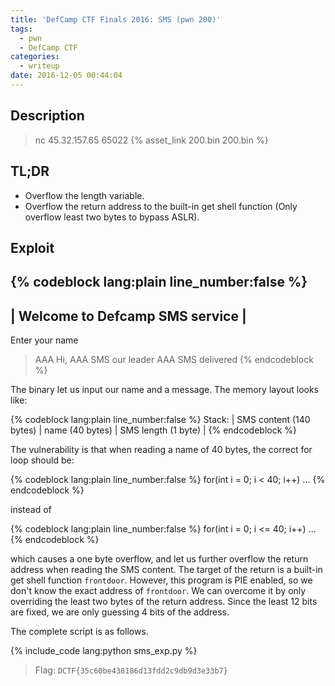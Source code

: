 ```yaml
---
title: 'DefCamp CTF Finals 2016: SMS (pwn 200)'
tags:
  - pwn
  - DefCamp CTF
categories:
  - writeup
date: 2016-12-05 00:44:04
---
```



## Description
> nc 45.32.157.65 65022
> {% asset_link 200.bin 200.bin %}

## TL;DR
- Overflow the length variable.
- Overflow the return address to the built-in get shell function (Only overflow least two bytes to bypass ASLR).

## Exploit

{% codeblock lang:plain line_number:false %}
--------------------------------------------
|   Welcome to Defcamp SMS service          |
--------------------------------------------
Enter your name
> AAA
Hi, AAA
SMS our leader
> AAA
SMS delivered
{% endcodeblock %}

The binary let us input our name and a message. The memory layout looks like:

{% codeblock lang:plain line_number:false %}
Stack:
| SMS content (140 bytes) | name (40 bytes) | SMS length (1 byte) |
{% endcodeblock %}

The vulnerability is that when reading a name of 40 bytes, the correct for loop should be:

{% codeblock lang:plain line_number:false %}
for(int i = 0; i < 40; i++)
    ...
{% endcodeblock %}

instead of 

{% codeblock lang:plain line_number:false %}
for(int i = 0; i <= 40; i++)
    ...
{% endcodeblock %}

which causes a one byte overflow, and let us further overflow the return address when reading the SMS content. The target of the return is a built-in get shell function `frontdoor`. However, this program is PIE enabled, so we don't know the exact address of `frontdoor`. We can overcome it by only overriding the least two bytes of the return address. Since the least 12 bits are fixed, we are only guessing 4 bits of the address.

The complete script is as follows.

{% include_code lang:python sms_exp.py %}

> Flag: `DCTF{35c60be438186d13fdd2c9db9d3e33b7}`
